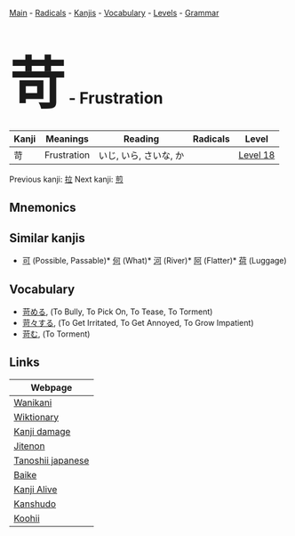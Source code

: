 <style> bigfont {font-size: 100px}</style>
[Main](../index.md) -
[Radicals](../radicals.md) -
[Kanjis](../kanjis.md) -
[Vocabulary](../vocabulary.md) -
[Levels](../levels.md) -
[Grammar](../grammar.md)
# <bigfont> 苛</bigfont> - Frustration 

| Kanji | Meanings | Reading | Radicals | Level |
| --- | --- | --- | --- | --- |
| 苛 | Frustration | いじ, いら, さいな, か |  | [Level 18](../levels/wk_level18.md) |

Previous kanji: [拉](拉.md) Next kanji: [煎](煎.md) 

## Mnemonics
 


## Similar kanjis
 * [可](可.md) (Possible, Passable)* [何](何.md) (What)* [河](河.md) (River)* [阿](阿.md) (Flatter)* [荷](荷.md) (Luggage)


## Vocabulary
 * [苛める](../vocabulary/苛.md), (To Bully, To Pick On, To Tease, To Torment)
* [苛々する](../vocabulary/苛.md), (To Get Irritated, To Get Annoyed, To Grow Impatient)
* [苛む](../vocabulary/苛.md), (To Torment)



## Links 

| Webpage |
| --- |
| [Wanikani          ](https://www.wanikani.com/kanji/苛) |
| [Wiktionary        ](https://en.wiktionary.org/wiki/苛) |
| [Kanji damage      ](http://www.kanjidamage.com/kanji/search?utf8=✓&q=苛) |
| [Jitenon           ](https://jitenon.com/kanji/苛) |
| [Tanoshii japanese ](https://www.tanoshiijapanese.com/dictionary/kanji.cfm?k=苛) |
| [Baike             ](https://baike.baidu.com/item/苛) |
| [Kanji Alive       ](https://app.kanjialive.com/苛) |
| [Kanshudo          ](https://www.kanshudo.com/searchmn?q=苛) |
| [Koohii            ](https://kanji.koohii.com/study/kanji/苛) |
